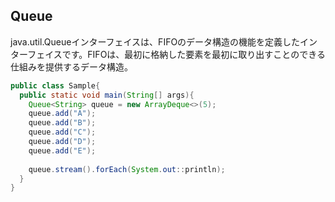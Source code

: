 ## Queue

java.util.Queueインターフェイスは、FIFOのデータ構造の機能を定義したインターフェイスです。FIFOは、最初に格納した要素を最初に取り出すことのできる仕組みを提供するデータ構造。

```Java
public class Sample{
  public static void main(String[] args){
    Queue<String> queue = new ArrayDeque<>(5);
    queue.add("A");
    queue.add("B");
    queue.add("C");
    queue.add("D");
    queue.add("E");
    
    queue.stream().forEach(System.out::println);
  }
}
```
